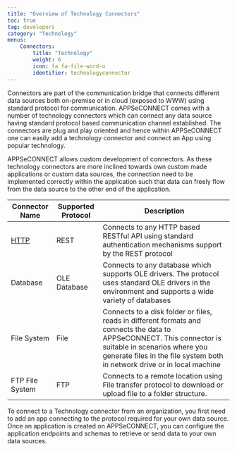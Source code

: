 ```yaml
---
title: "Overview of Technology Connectors"
toc: true
tag: developers
category: "Technology"
menus: 
    Connectors:
        title: "Technology"
        weight: 6
        icon: fa fa-file-word-o
        identifier: technologyconnector
---
```

Connectors are part of the communication bridge that connects different data sources both on-premise 
or in cloud (exposed to WWW) using standard protocol for communication. APPSeCONNECT comes with a number of 
technology connectors which can connect any data source having standard protocol based communication channel 
established. The connectors are plug and play oriented and hence within APPSeCONNECT one can 
easily add a technology connector and connect an App using popular technology. 

APPSeCONNECT allows custom development of connectors. As these technology connectors are more inclined towards
own custom made applications or custom data sources, the connection need to be implemented correctly 
within the application such that data can freely flow from the data source to the other end of the application. 

|Connector Name|Supported Protocol|Description|
|---|---|---------|
|[HTTP](/connectors/technology/overview-rest)|REST|Connects to any HTTP based RESTful API using standard authentication mechanisms support by the REST protocol|
|Database|OLE Database|Connects to any database which supports OLE drivers. The protocol uses standard OLE drivers in the environment and supports a wide variety of databases|
|File System|File|Connects to a disk folder or files, reads in different formats and connects the data to APPSeCONNECT. This connector is suitable in scenarios where you generate files in the file system both in network drive or in local machine|
|FTP File System|FTP|Connects to a remote location using File transfer protocol to download or upload file to a folder structure.|
  
To connect to a Technology connector from an organization, you first need to add an app connecting to the protocol required for your 
own data source. Once an application is created on APPSeCONNECT, you can configure the application endpoints and schemas to retrieve or send 
data to your own data sources. 

